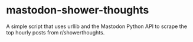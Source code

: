 # mastodon-shower-thoughts
A simple script that uses urllib and the Mastodon Python API to scrape the top hourly posts from r/showerthoughts.
